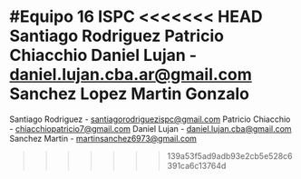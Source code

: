 #Equipo 16 ISPC
<<<<<<< HEAD
Santiago Rodriguez 
Patricio Chiacchio
Daniel Lujan - daniel.lujan.cba.ar@gmail.com
Sanchez Lopez Martin Gonzalo
=======
Santiago Rodriguez - santiagorodriguezispc@gmail.com
Patricio Chiacchio - chiacchiopatricio7@gmail.com
Daniel Lujan - daniel.lujan.cba@gmail.com
Sanchez Martin - martinsanchez6973@gmail.com
>>>>>>> 139a53f5ad9adb93e2cb5e528c6391ca6c13764d

